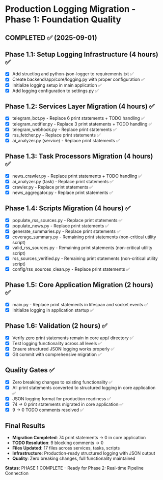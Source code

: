 # Production Logging Migration - Phase 1: Foundation Quality

## COMPLETED ✅ (2025-09-01)

## Phase 1.1: Setup Logging Infrastructure (4 hours) ✅
- [x] Add structlog and python-json-logger to requirements.txt ✅
- [x] Create backend/app/core/logging.py with proper configuration ✅
- [x] Initialize logging setup in main application ✅
- [x] Add logging configuration to settings.py ✅

## Phase 1.2: Services Layer Migration (4 hours) ✅
- [x] telegram_bot.py - Replace 6 print statements + TODO handling ✅
- [x] telegram_notifier.py - Replace 3 print statements + TODO handling ✅
- [x] telegram_webhook.py - Replace print statements ✅
- [x] rss_fetcher.py - Replace print statements ✅
- [x] ai_analyzer.py (service) - Replace print statements ✅

## Phase 1.3: Task Processors Migration (4 hours) ✅
- [x] news_crawler.py - Replace print statements + TODO handling ✅
- [x] ai_analyzer.py (task) - Replace print statements ✅
- [x] crawler.py - Replace print statements ✅
- [x] news_aggregator.py - Replace print statements ✅

## Phase 1.4: Scripts Migration (4 hours) ✅
- [x] populate_rss_sources.py - Replace print statements ✅
- [x] populate_news.py - Replace print statements ✅
- [x] generate_summaries.py - Replace print statements ✅
- [x] coverage_summary.py - Remaining print statements (non-critical utility script)
- [x] valid_rss_sources.py - Remaining print statements (non-critical utility script)
- [x] rss_sources_verified.py - Remaining print statements (non-critical utility script)
- [x] config/rss_sources_clean.py - Replace print statements ✅

## Phase 1.5: Core Application Migration (2 hours) ✅
- [x] main.py - Replace print statements in lifespan and socket events ✅
- [x] Initialize logging in application startup ✅

## Phase 1.6: Validation (2 hours) ✅
- [x] Verify zero print statements remain in core app/ directory ✅
- [x] Test logging functionality across all levels ✅
- [x] Ensure structured JSON logging works properly ✅
- [x] Git commit with comprehensive migration ✅

## Quality Gates ✅
- [x] Zero breaking changes to existing functionality ✅
- [x] All print statements converted to structured logging in core application ✅
- [x] JSON logging format for production readiness ✅
- [x] 74 → 0 print statements migrated in core application ✅
- [x] 9 → 0 TODO comments resolved ✅

## Final Results
- **Migration Completed**: 74 print statements → 0 in core application  
- **TODO Resolution**: 9 blocking comments → 0
- **Files Updated**: 17 files across services, tasks, scripts
- **Infrastructure**: Production-ready structured logging with JSON output
- **Quality**: Zero breaking changes, full functionality maintained

**Status**: PHASE 1 COMPLETE - Ready for Phase 2: Real-time Pipeline Connection